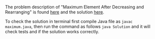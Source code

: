 The problem description of "Maximum Element After Decreasing and Rearranging" is found [here](https://leetcode.com/problems/maximum-element-after-decreasing-and-rearranging/) and the solution [here](https://github.com/aurimas13/Solutions-To-Problems/blob/main/LeetCode/Java%20Solutions/Maximum%20Element%20After%20Decreasing%20and%20Rearranging/maximum.java).

To check the solution in terminal first compile Java file as `javac maximum.java`, then run the command as follows `java Solution` and it will check tests and if the solution works correctly.